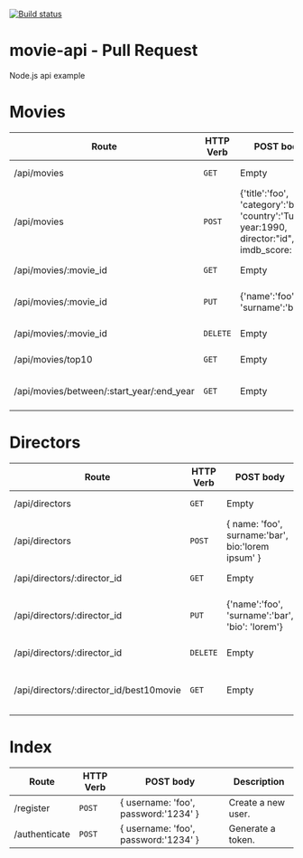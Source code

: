 [![Build status](https://api.travis-ci.com/fatihakbaba/movie-api.svg?branch=master)](https://travis-ci.com/fatihakbaba/movie-api/builds/146063717)

# movie-api - Pull Request
Node.js api example

# Movies

| Route | HTTP Verb | POST body | Description |
| --- | --- | --- | --- |
| /api/movies | `GET` | Empty | List all movies. |
| /api/movies |	`POST` | {'title':'foo', 'category':'bar', 'country':'Turkey', year:1990, director:"id", imdb_score: 9.7 } | Create a new movie. |
| /api/movies/:movie_id | `GET` | Empty | Get a movie. |
| /api/movies/:movie_id | `PUT` | {'name':'foo', 'surname':'bar'} | Update a movie with new info. |
| /api/movies/:movie_id | `DELETE` | Empty | Delete a movie. |
| /api/movies/top10 | `GET` | Empty | Get the top 10 movies. |
| /api/movies/between/:start_year/:end_year | `GET` | Empty | Movies between two dates. |

# Directors

| Route | HTTP Verb | POST body | Description |
| --- | --- | --- | --- |
| /api/directors | 	`GET` | Empty |	List all directors. | 
| /api/directors | 	`POST` | 	{ name: 'foo', surname:'bar', bio:'lorem ipsum' } | Create a new director. | 
| /api/directors/:director_id | `GET` | Empty | Get a director. | 
| /api/directors/:director_id | `PUT` | {'name':'foo', 'surname':'bar', 'bio': 'lorem'} | Update a director with new info. | 
| /api/directors/:director_id | `DELETE` | 	Empty | Delete a director. | 
| /api/directors/:director_id/best10movie |	`GET` | Empty | The director's top 10 films. |

# Index
| Route | HTTP Verb | POST body | Description |
| --- | --- | --- | --- |
| /register | `POST` | { username: 'foo', password:'1234' } | Create a new user. |
| /authenticate | `POST` | { username: 'foo', password:'1234' } |	Generate a token. |
